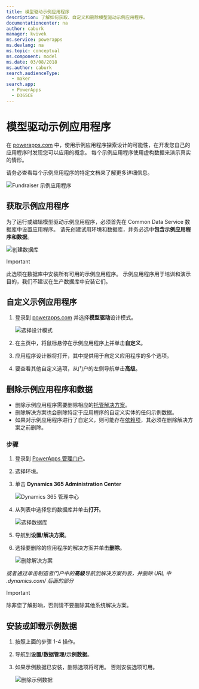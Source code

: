 ```yaml
---
title: 模型驱动示例应用程序
description: 了解如何获取、自定义和删除模型驱动示例应用程序。
documentationcenter: na
author: caburk
manager: kvivek
ms.service: powerapps
ms.devlang: na
ms.topic: conceptual
ms.component: model
ms.date: 03/08/2018
ms.author: caburk
search.audienceType:
  - maker
search.app:
  - PowerApps
  - D365CE
---
```


# <a name="model-driven-sample-apps"></a>模型驱动示例应用程序

在 [powerapps.com](https://powerapps.com) 中，使用示例应用程序探索设计的可能性，在开发您自己的应用程序时发现您可以应用的概念。 每个示例应用程序使用虚构数据来演示真实的情形。 

请务必查看每个示例应用程序的特定文档来了解更多详细信息。 

![Fundraiser 示例应用程序](media/overview-model-driven-samples/fundraiser-app1.png)


## <a name="get-sample-apps"></a>获取示例应用程序

为了运行或编辑模型驱动示例应用程序，必须首先在 Common Data Service 数据库中设置应用程序。 请先创建试用环境和数据库，并务必选中**包含示例应用程序和数据**。

![创建数据库](media/overview-model-driven-samples/create-database1.png)


> [!IMPORTANT]
> 此选项在数据库中安装所有可用的示例应用程序。 示例应用程序用于培训和演示目的，我们不建议在生产数据库中安装它们。 

## <a name="customize-a-sample-app"></a>自定义示例应用程序

1. 登录到 [powerapps.com](https://powerapps.com) 并选择**模型驱动**设计模式。 

    ![选择设计模式](media/overview-model-driven-samples/choose-design-mode.png)

2. 在主页中，将鼠标悬停在示例应用程序上并单击**自定义**。
3. 应用程序设计器将打开，其中提供用于自定义应用程序的多个选项。 
4. 要查看其他自定义选项，从门户的左侧导航单击**高级**。

## <a name="remove-sample-apps-and-data"></a>删除示例应用程序和数据 
- 删除示例应用程序需要删除相应的[托管解决方案](https://docs.microsoft.com/dynamics365/customer-engagement/developer/uninstall-delete-solution)。 
- 删除解决方案也会删除特定于应用程序的自定义实体的任何示例数据。
- 如果对示例应用程序进行了自定义，则可能存在[依赖项](https://docs.microsoft.com/dynamics365/customer-engagement/developer/dependency-tracking-solution-components)，其必须在删除解决方案之前删除。

### <a name="steps"></a>步骤
1. 登录到 [PowerApps 管理门户](https://admin.powerapps.com)。

2. 选择环境。

3. 单击 **Dynamics 365 Administration Center** 

    ![Dynamics 365 管理中心](media/overview-model-driven-samples/admin-center.png)

4. 从列表中选择您的数据库并单击**打开**。

    ![选择数据库](media/overview-model-driven-samples/select-database.png)

5. 导航到**设置/解决方案**。

6. 选择要删除的应用程序的解决方案并单击**删除**。

    ![删除解决方案](media/overview-model-driven-samples/delete-solution.png)

*或者通过单击制造者门户中的**高级**导航到解决方案列表，并删除 URL 中 .dynamics.com/ 后面的部分*

> [!IMPORTANT]
> 除非您了解影响，否则请不要删除其他系统解决方案。

## <a name="install-or-uninstall-sample-data"></a>安装或卸载示例数据
1. 按照上面的步骤 1-4 操作。
2. 导航到**设置/数据管理/示例数据**。
3. 如果示例数据已安装，删除选项将可用。 否则安装选项可用。 

    ![删除示例数据](media/overview-model-driven-samples/remove-sample-data.png)




